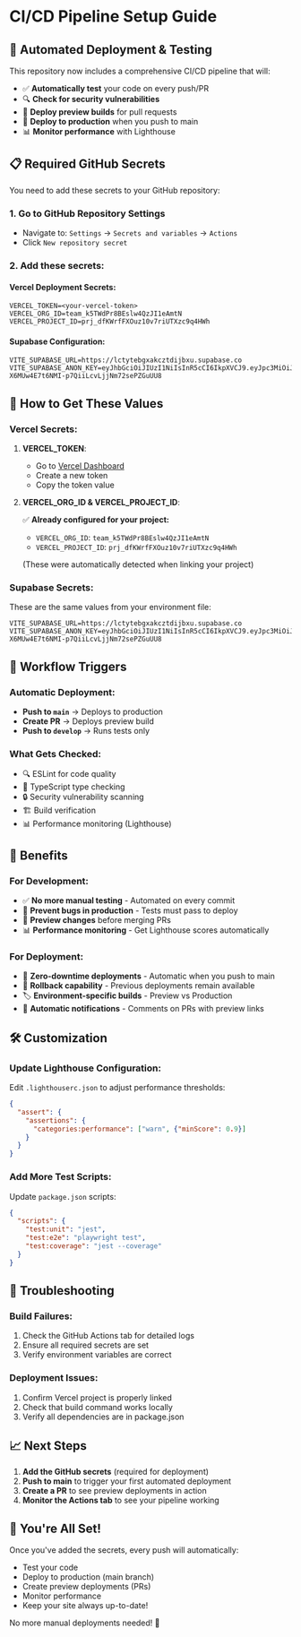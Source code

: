 # CI/CD Pipeline Setup Guide

## 🚀 Automated Deployment & Testing

This repository now includes a comprehensive CI/CD pipeline that will:

- ✅ **Automatically test** your code on every push/PR
- 🔍 **Check for security vulnerabilities**
- 🚀 **Deploy preview builds** for pull requests
- 🌟 **Deploy to production** when you push to main
- 📊 **Monitor performance** with Lighthouse

## 📋 Required GitHub Secrets

You need to add these secrets to your GitHub repository:

### 1. Go to GitHub Repository Settings
- Navigate to: `Settings` → `Secrets and variables` → `Actions`
- Click `New repository secret`

### 2. Add these secrets:

#### Vercel Deployment Secrets:
```
VERCEL_TOKEN=<your-vercel-token>
VERCEL_ORG_ID=team_k5TWdPr8BEslw4QzJI1eAmtN
VERCEL_PROJECT_ID=prj_dfKWrfFXOuz10v7riUTXzc9q4HWh
```

#### Supabase Configuration:
```
VITE_SUPABASE_URL=https://lctytebgxakcztdijbxu.supabase.co
VITE_SUPABASE_ANON_KEY=eyJhbGciOiJIUzI1NiIsInR5cCI6IkpXVCJ9.eyJpc3MiOiJzdXBhYmFzZSIsInJlZiI6ImxjdHl0ZWJneGFrY3p0ZGlqYnh1Iiwicm9sZSI6ImFub24iLCJpYXQiOjE3NTA5MjQ0NDgsImV4cCI6MjA2NjUwMDQ0OH0.I3cf-X6MUw4E7t6NMI-p7QiiLcvLjjNm72sePZGuUU8
```

## 🔧 How to Get These Values

### Vercel Secrets:

1. **VERCEL_TOKEN**: 
   - Go to [Vercel Dashboard](https://vercel.com/account/tokens)
   - Create a new token
   - Copy the token value

2. **VERCEL_ORG_ID & VERCEL_PROJECT_ID**:
   
   ✅ **Already configured for your project:**
   - `VERCEL_ORG_ID`: `team_k5TWdPr8BEslw4QzJI1eAmtN`
   - `VERCEL_PROJECT_ID`: `prj_dfKWrfFXOuz10v7riUTXzc9q4HWh`
   
   (These were automatically detected when linking your project)

### Supabase Secrets:

These are the same values from your environment file:
```
VITE_SUPABASE_URL=https://lctytebgxakcztdijbxu.supabase.co
VITE_SUPABASE_ANON_KEY=eyJhbGciOiJIUzI1NiIsInR5cCI6IkpXVCJ9.eyJpc3MiOiJzdXBhYmFzZSIsInJlZiI6ImxjdHl0ZWJneGFrY3p0ZGlqYnh1Iiwicm9sZSI6ImFub24iLCJpYXQiOjE3NTA5MjQ0NDgsImV4cCI6MjA2NjUwMDQ0OH0.I3cf-X6MUw4E7t6NMI-p7QiiLcvLjjNm72sePZGuUU8
```

## 🔄 Workflow Triggers

### Automatic Deployment:
- **Push to `main`** → Deploys to production
- **Create PR** → Deploys preview build
- **Push to `develop`** → Runs tests only

### What Gets Checked:
- 🔍 ESLint for code quality
- 📝 TypeScript type checking
- 🔒 Security vulnerability scanning
- 🏗️ Build verification
- 📊 Performance monitoring (Lighthouse)

## 🎯 Benefits

### For Development:
- ✅ **No more manual testing** - Automated on every commit
- 🚫 **Prevent bugs in production** - Tests must pass to deploy
- 👀 **Preview changes** before merging PRs
- 📊 **Performance monitoring** - Get Lighthouse scores automatically

### For Deployment:
- 🚀 **Zero-downtime deployments** - Automatic when you push to main
- 🔄 **Rollback capability** - Previous deployments remain available
- 🏷️ **Environment-specific builds** - Preview vs Production
- 💬 **Automatic notifications** - Comments on PRs with preview links

## 🛠️ Customization

### Update Lighthouse Configuration:
Edit `.lighthouserc.json` to adjust performance thresholds:

```json
{
  "assert": {
    "assertions": {
      "categories:performance": ["warn", {"minScore": 0.9}]
    }
  }
}
```

### Add More Test Scripts:
Update `package.json` scripts:

```json
{
  "scripts": {
    "test:unit": "jest",
    "test:e2e": "playwright test",
    "test:coverage": "jest --coverage"
  }
}
```

## 🚨 Troubleshooting

### Build Failures:
1. Check the GitHub Actions tab for detailed logs
2. Ensure all required secrets are set
3. Verify environment variables are correct

### Deployment Issues:
1. Confirm Vercel project is properly linked
2. Check that build command works locally
3. Verify all dependencies are in package.json

## 📈 Next Steps

1. **Add the GitHub secrets** (required for deployment)
2. **Push to main** to trigger your first automated deployment
3. **Create a PR** to see preview deployments in action
4. **Monitor the Actions tab** to see your pipeline working

## 🎉 You're All Set!

Once you've added the secrets, every push will automatically:
- Test your code
- Deploy to production (main branch)
- Create preview deployments (PRs)
- Monitor performance
- Keep your site always up-to-date!

No more manual deployments needed! 🚀
